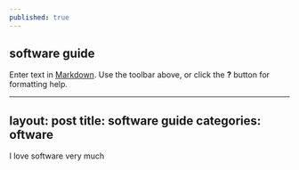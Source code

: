 ```yaml
---
published: true
---
```

## software guide

Enter text in [Markdown](http://daringfireball.net/projects/markdown/). Use the toolbar above, or click the **?** button for formatting help.

---
layout: post
title: software guide
categories: oftware
---

I love software very much
